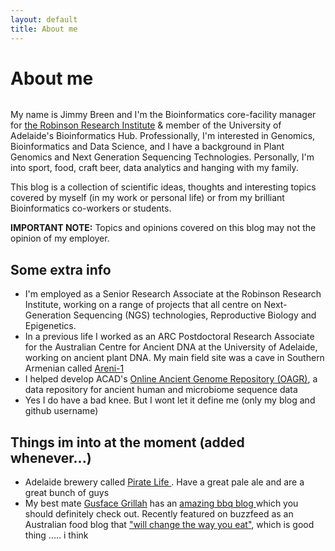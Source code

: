 ```yaml
---
layout: default
title: About me
---
```


<div class="post">
<h1 class="pageTitle">About me</h1>
<img src="{{ '/assets/img/me.jpg' | prepend: site.baseurl }}" alt="">
<p class="intro">My name is Jimmy Breen and I'm the Bioinformatics core-facility manager for <a href="https://www.adelaide.edu.au/robinson-research-institute/">the Robinson Research Institute</a> & member of the University of Adelaide's Bioinformatics Hub. Professionally, I'm interested in Genomics, Bioinformatics and Data Science, and I have a background in Plant Genomics and Next Generation Sequencing Technologies. Personally, I'm into sport, food, craft beer, data analytics and hanging with my family.

This blog is a collection of scientific ideas, thoughts and interesting topics covered by myself (in my work or personal life) or from my brilliant Bioinformatics co-workers or students.

**IMPORTANT NOTE:** Topics and opinions covered on this blog may not the opinion of my employer.

<h2>Some extra info</h2>

<ul>
<li>I'm employed as a Senior Research Associate at the Robinson Research Institute, working on a range of projects that all centre on Next-Generation Sequencing (NGS) technologies, Reproductive Biology and Epigenetics.  </li>
<li>In a previous life I worked as an ARC Postdoctoral Research Associate for the Australian Centre for Ancient DNA at the University of Adelaide, working on ancient plant DNA. My main field site was a cave in Southern Armenian called <a href="https://en.wikipedia.org/wiki/Areni-1_cave_complex"> Areni-1 </a></li>
<li>I helped develop ACAD's <a href="https://www.oagr.org.au"> Online Ancient Genome Repository (OAGR)</a>, a data repository for ancient human and microbiome sequence data</li>
<li>Yes I do have a bad knee. But I wont let it define me (only my blog and github username)</li>
</ul>

<h2>Things im into at the moment (added whenever...)</h2>
<ul>
<li>Adelaide brewery called <a href="http://piratelife.com.au"> Pirate Life </a>. Have a great pale ale and are a great bunch of guys </li>
<li>My best mate <a href="https://www.facebook.com/gusfacegrillah"> Gusface Grillah</a> has an <a href="http://gusfacegrillah.com/"> amazing bbq blog </a> which you should definitely check out. Recently featured on buzzfeed as an Australian food blog that  <a href="http://www.buzzfeed.com/gyanyankovich/the-best-australian-food-blogs"> "will change the way you eat"</a>, which is good thing ..... i think </li>
</ul>

</div>
